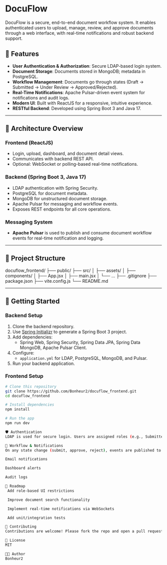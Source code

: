 # DocuFlow

DocuFlow is a secure, end-to-end document workflow system. It enables authenticated users to upload, manage, review, and approve documents through a web interface, with real-time notifications and robust backend support.

## 🔑 Features

- **User Authentication & Authorization**: Secure LDAP-based login system.
- **Document Storage**: Documents stored in MongoDB; metadata in PostgreSQL.
- **Workflow Management**: Documents go through states (Draft → Submitted → Under Review → Approved/Rejected).
- **Real-Time Notifications**: Apache Pulsar-driven event system for notifications and audit logs.
- **Modern UI**: Built with ReactJS for a responsive, intuitive experience.
- **RESTful Backend**: Developed using Spring Boot 3 and Java 17.

---

## 🧱 Architecture Overview

### Frontend (ReactJS)
- Login, upload, dashboard, and document detail views.
- Communicates with backend REST API.
- Optional: WebSocket or polling-based real-time notifications.

### Backend (Spring Boot 3, Java 17)
- LDAP authentication with Spring Security.
- PostgreSQL for document metadata.
- MongoDB for unstructured document storage.
- Apache Pulsar for messaging and workflow events.
- Exposes REST endpoints for all core operations.

### Messaging System
- **Apache Pulsar** is used to publish and consume document workflow events for real-time notification and logging.

---

## 📁 Project Structure

docuflow_frontend/
├── public/
├── src/
│ ├── assets/
│ ├── components/
│ ├── App.jsx
│ ├── main.jsx
│ └── ...
├── .gitignore
├── package.json
├── vite.config.js
└── README.md


---

## 🚀 Getting Started

### Backend Setup
1. Clone the backend repository.
2. Use [Spring Initializr](https://start.spring.io/) to generate a Spring Boot 3 project.
3. Add dependencies:
   - Spring Web, Spring Security, Spring Data JPA, Spring Data MongoDB, Apache Pulsar Client.
4. Configure:
   - `application.yml` for LDAP, PostgreSQL, MongoDB, and Pulsar.
5. Run your backend application.

### Frontend Setup
```bash
# Clone this repository
git clone https://github.com/Bonheur2/docuflow_frontend.git
cd docuflow_frontend

# Install dependencies
npm install

# Run the app
npm run dev

🛡️ Authentication
LDAP is used for secure login. Users are assigned roles (e.g., Submitter, Reviewer, Approver) based on their LDAP groups.

📨 Workflow & Notifications
On any state change (submit, approve, reject), events are published to an Apache Pulsar topic. These can be consumed to trigger:

Email notifications

Dashboard alerts

Audit logs

📌 Roadmap
 Add role-based UI restrictions

 Improve document search functionality

 Implement real-time notifications via WebSockets

 Add unit/integration tests

🤝 Contributing
Contributions are welcome! Please fork the repo and open a pull request.

📄 License
MIT

👨‍💻 Author
Bonheur2 

